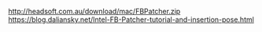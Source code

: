 http://headsoft.com.au/download/mac/FBPatcher.zip 
https://blog.daliansky.net/Intel-FB-Patcher-tutorial-and-insertion-pose.html
